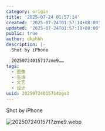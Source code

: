 ```yaml
---
category: origin
title: '2025-07-24 01:57:14'
created: '2025-07-24T01:57:14+08:00'
updated: '2025-07-24T01:57:18+08:00'
public: true
author: dkphhh
description: |-
  Shot by iPhone

  20250724015717zme9……
tags:
  - 图像
  - 生活
  - 文艺
  - 设计
uuid: 20250724015714zgs3
---
```


Shot by iPhone

![20250724015717zme9.webp](https://img.dkphhh.me/20250724015717zme9.webp)
